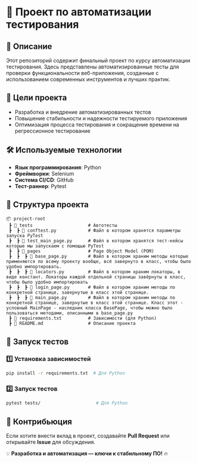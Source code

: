 # 🚀 Проект по автоматизации тестирования

## 📌 Описание
Этот репозиторий содержит финальный проект по курсу автоматизации тестирования. Здесь представлены автоматизированные тесты для проверки функциональности веб-приложения, созданные с использованием современных инструментов и лучших практик.

## 🎯 Цели проекта
- Разработка и внедрение автоматизированных тестов
- Повышение стабильности и надежности тестируемого приложения
- Оптимизация процесса тестирования и сокращение времени на регрессионное тестирование

## 🛠 Используемые технологии
- **Язык программирования**: Python
- **Фреймворки**: Selenium
- **Система CI/CD**: GitHub
- **Тест-раннер**: Pytest

## 📂 Структура проекта
```
📦 project-root
 ┣ 📂 tests                     # Автотесты
 ┣  ┣ 📜 conftest.py            # Файл в котором хранятся параметры запуска PyTest
 ┣  ┣ 📜 test_main_page.py      # Файл в котором хранятся тест-кейсы которые мы запускаем с помощью PyTest
 ┣  ┣ 📂 pages                  # Page Object Model (POM)
 ┣  ┣  ┣ 📜 base_page.py        # Файл в котором храним методы которые применяются по всему проекту вообще, всё завернуто в класс, чтобы было удобно импортировать.
 ┣  ┣  ┣ 📜 locators.py         # Файл в котором храним локаторы, в виде констант. Локаторы каждой отдельной страницы завёрнуты в класс, чтобы было удобно импортировать
 ┣  ┣  ┣ 📜 login_page.py       # Файл в котором храним методы по конкретной странице, завернутые в класс этой странице.
 ┣  ┣  ┣ 📜 main_page.py        # Файл в котором храним методы по конкретной странице, завернутые в класс этой странице. Класс этот - условный MainPage - наследник класса BasePage, чтобы можно было пользоваться методами, описанными в base_page.py
 ┣ 📜 requirements.txt          # Зависимости (для Python)
 ┣ 📜 README.md                 # Описание проекта
```

## 🚀 Запуск тестов
### 1️⃣ Установка зависимостей
```sh
pip install -r requirements.txt  # Для Python
```

### 2️⃣ Запуск тестов
```sh
pytest tests/                     # Для Python
```

## 🤝 Контрибьюция
Если хотите внести вклад в проект, создавайте **Pull Request** или открывайте **Issue** для обсуждения.

💡 **Разработка и автоматизация — ключи к стабильному ПО!** 🔥
